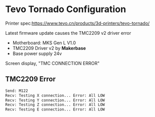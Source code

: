 # Tevo Tornado Configuration

Printer spec:https://www.tevo.cn/products/3d-printers/tevo-tornado/

Latest firmware update causes the TMC2209 v2 driver error

- Motherboard: MKS Gen L V1.0
- TMC2209 Driver v2 by __Makerbase__
- Base power supply 24v

Screen display, "TMC CONNECTION ERROR"

## TMC2209 Error

```sh
Send: M122
Recv: Testing X connection... Error: All LOW
Recv: Testing Y connection... Error: All LOW
Recv: Testing Z connection... Error: All LOW
Recv: Testing E connection... Error: All LOW
```
